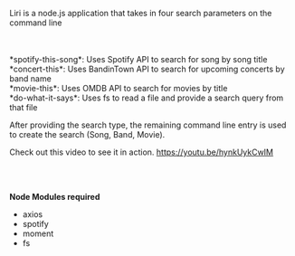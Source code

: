 
<p>
  Liri is a node.js application that takes in four search parameters on the command line</p>
</br>
</br>
*spotify-this-song*: Uses Spotify API to search for song by song title </br>
*concert-this*: Uses BandinTown API to search for upcoming concerts by band name </br>
*movie-this*: Uses OMDB API to search for movies by title </br>
*do-what-it-says*: Uses fs to read a file and provide a search query from that file</br>

<p>
After providing the search type, the remaining command line entry is used to create the search (Song, Band, Movie).

Check out this video to see it in action.
https://youtu.be/hynkUykCwIM 
</p>
</br></br>

**Node Modules required**
<ul>
<li>axios</li>
<li>spotify</li>
<li>moment</li>
<li>fs</li>
</ul>
